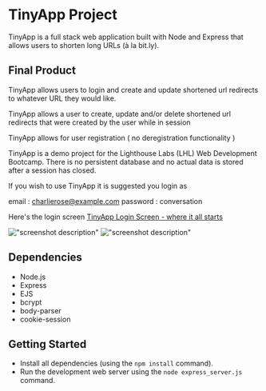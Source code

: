 
# TinyApp Project

TinyApp is a full stack web application built with Node and Express that allows users to shorten long URLs (à la bit.ly).

## Final Product

TinyApp allows users to login and create and update shortened url redirects to whatever URL they would like.

TinyApp allows a user to create, update and/or delete shortened url redirects that were created by the user while in session

TinyApp allows for user registration ( no deregistration functionality )


TinyApp is a demo project for the Lighthouse Labs (LHL) Web Development Bootcamp.
There is no persistent database and no actual data is stored after a session has closed.

If you wish to use TinyApp it is suggested you login as

email : charlierose@example.com
password : conversation

Here's the login screen
[TinyApp Login Screen - where it all starts](./docs/TinyAppLogin.png)

!["screenshot description"](#)
!["screenshot description"](#)

## Dependencies

- Node.js
- Express
- EJS
- bcrypt
- body-parser
- cookie-session

## Getting Started

- Install all dependencies (using the `npm install` command).
- Run the development web server using the `node express_server.js` command.


